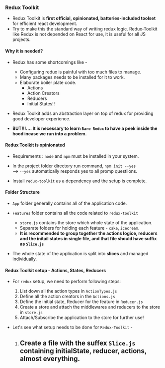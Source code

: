 ### Redux Toolkit

- Redux Toolkit is **first official, opinionated, batteries-included toolset** for efficient react development.
- Try to make this the standard way of writing redux logic. Redux-Toolkit like Redux is not depended on React for use, it is useful for all JS projects.

#### Why it is needed?

- Redux has some shortcomings like - 
  - Configuring redux is painful with too much files to manage.
  - Many packages needs to be installed for it to work.
  - Elaborate boiler plate code.
    - Actions
    - Action Creators
    - Reducers
    - Initial States!!

- Redux Toolkit adds an abstraction layer on top of redux for providing good developer experience.
- **BUT!!!.... It is necessary to learn `Bare Redux` to have a peek inside the hood incase we run into a problem.**

#### Redux Toolkit is opinionated

- Requirements : `node` and `npm` must be installed in your system.
- In the project folder directory run command, `npm init --yes`    
    --> `--yes` automatically responds yes to all promp questiions.

- Install `redux-toolkit` as a dependency and the setup is complete.

#### Folder Structure

- `App` folder generally contains all of the application code.
- `Features` folder contains all the code related to `redux-toolkit`
  - `store.js` contains the store which whole state of the application.
  - Separate folders for holding each feature - `cake`, `icecream`.
  - **It is recommended to group together the actions logice, reducers and the initail states in single file, and that file should have suffix as `Slice.js`**

- The whole state of the application is split into **slices** and managed individually.

#### Redux Toolkit setup - Actions, States, Reducers

- For `redux` setup, we need to perform following steps: 
    1. List down all the action types in `ActionTypes.js`
    2. Define all the action creators in the `Actions.js`
    3. Define the initial state, Reducer for the feature in `Reducer.js`
    4. Create a store and attach the middlewares and reducers to the store in `store.js`
    5. Attach/Subscribe the application to the store for further use!

- Let's see what setup needs to be done for `Redux-Toolkit` - 
    1. Create a file with the suffex `Slice.js` containing initialState, reducer, actions, almost everything.
       - 